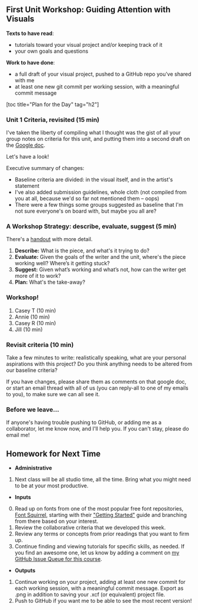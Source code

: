 ## First Unit Workshop: Guiding Attention with Visuals
**Texts to have read**:

* tutorials toward your visual project and/or keeping track of it
* your own goals and questions

**Work to have done**:

* a full draft of your visual project, pushed to a GitHub repo you've shared with me
* at least one new git commit per working session, with a meaningful commit message



<!-- ## Plan for the Day -->
[toc title="Plan for the Day" tag="h2"]

### Unit 1 Criteria, revisited (15 min)
I've taken the liberty of compiling what I thought was the gist of all your group notes on criteria for this unit, and putting them into a second draft on the [Google doc](http://bit.ly/cdm2017fall).

Let's have a look!

Executive summary of changes:

* Baseline criteria are divided: in the visual itself, and in the artist's statement
* I've also added submission guidelines, whole cloth (not compiled from you at all, because we'd so far not mentioned them – oops)
* There were a few things some groups suggested as baseline that I'm not sure everyone's on board with, but maybe you all are?


### A Workshop Strategy: describe, evaluate, suggest (5 min)

There's a [handout](assets/handout-describe-evaluate-suggest-workshop-multimodal.rtf) with more detail.

1. **Describe:** What is the piece, and what's it trying to do?
2. **Evaluate:** Given the goals of the writer and the unit, where's the piece working well? Where’s it getting stuck?
3. **Suggest:** Given what’s working and what’s not, how can the writer get more of it to work?
4. **Plan:** What's the take-away?


### Workshop!

1. Casey T (10 min)
2. Annie (10 min)
3. Casey R (10 min)
4. Jill (10 min)

### Revisit criteria (10 min)
Take a few minutes to write: realistically speaking, what are your personal aspirations with this project? Do you think anything needs to be altered from our baseline criteria?

If you have changes, please share them as comments on that google doc, or start an email thread with all of us (you can reply-all to one of my emails to you), to make sure we can all see it.

### Before we leave...

If anyone's having trouble pushing to GitHub, or adding me as a collaborator, let me know now, and I'll help you. If you can't stay, please do email me!


## Homework for Next Time

* **Administrative**
 1. Next class will be all studio time, all the time. Bring what you might need to be at your most productive.
* **Inputs**
 0. Read up on fonts from one of the most popular free font repositories, <a href="https://www.fontsquirrel.com">Font Squirrel</a>, starting with their <a href="https://www.fontsquirrel.com/resources/getting-started">"Getting Started"</a> guide and branching from there based on your interest.
 1. Review the collaborative criteria that we developed this week.
 2. Review any terms or concepts from prior readings that you want to firm up.
 3. Continue finding and viewing tutorials for specific skills, as needed. If you find an awesome one, let us know by adding a comment on [my GitHub Issue Queue for this course](https://github.com/benmiller314/fall-2017/issues/1).
* **Outputs**
 1. Continue working on your project, adding at least one new commit for each working session, with a meaningful commit message. Export as .png in addition to saving your .xcf (or equivalent) project file.
 2. Push to GitHub if you want me to be able to see the most recent version!
